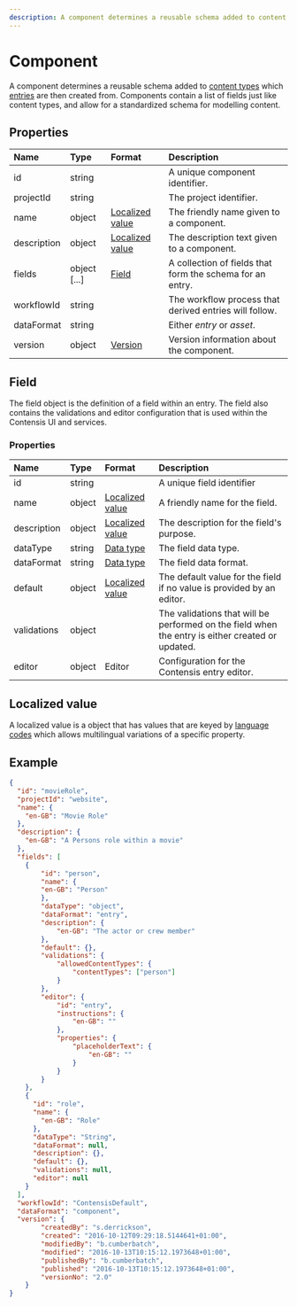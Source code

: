 ```yaml
---
description: A component determines a reusable schema added to content types which entries are then created from.
---
```

# Component

A component determines a reusable schema added to [content types](/model/content-type.md) which [entries](/model/entry.md) are then created from. Components contain a list of fields just like content types, and allow for a standardized schema for modelling content.

## Properties

| Name | Type | Format | Description |
| :------- | :--- | :----- | :---------- |
| id | string | | A unique component identifier. |
| projectId | string |  | The project identifier. |
| name | object | [Localized value](/key-concepts/localization.md)  | The friendly name given to a component. |
| description | object | [Localized value](/key-concepts/localization.md) | The description text given to a component. |
| fields | object [...] | [Field](#field)  | A collection of fields that form the schema for an entry. |
| workflowId | string |  | The workflow process that derived entries will follow. |
| dataFormat | string |  | Either *entry* or *asset*. |
| version | object | [Version](/model/version.md) | Version information about the component. |

## Field

The field object is the definition of a field within an entry. The field also contains the validations and editor configuration that is used within the Contensis UI and services.

### Properties

| Name | Type | Format | Description |
| :------- | :--- | :----- | :---------- |
| id | string |  | A unique field identifier |
| name | object | [Localized value](/key-concepts/localization.md) | A friendly name for the field. |
| description | object | [Localized value](/key-concepts/localization.md) | The description for the field's purpose. |
| dataType | string | [Data type](/key-concepts/data-types.md) | The field data type. |
| dataFormat | string | [Data type](/key-concepts/data-formats.md) | The field data format. |
| default | object | [Localized value](/key-concepts/localization.md) | The default value for the field if no value is provided by an editor. |
| validations | object |  | The validations that will be performed on the field when the entry is either created or updated. |
| editor | object | Editor | Configuration for the Contensis entry editor. |

## Localized value

A localized value is a object that has values that are keyed by [language codes](/key-concepts/localization.md) which allows multilingual variations of a specific property.

## Example

```json
{
  "id": "movieRole",
  "projectId": "website",
  "name": {
    "en-GB": "Movie Role"
  },
  "description": {
    "en-GB": "A Persons role within a movie"
  },
  "fields": [
    {
        "id": "person",
        "name": {
        "en-GB": "Person"
        },
        "dataType": "object",
        "dataFormat": "entry",
        "description": {
            "en-GB": "The actor or crew member"
        },
        "default": {},
        "validations": {
            "allowedContentTypes": {
                "contentTypes": ["person"]
            }
        },
        "editor": {
            "id": "entry",
            "instructions": {
                "en-GB": ""
            },
            "properties": {
                "placeholderText": {
                    "en-GB": ""
                }
            }
        }
    },
    {
      "id": "role",
      "name": {
        "en-GB": "Role"
      },
      "dataType": "String",
      "dataFormat": null,
      "description": {},
      "default": {},
      "validations": null,
      "editor": null
    }  
  ],
  "workflowId": "ContensisDefault",
  "dataFormat": "component",
  "version": {
        "createdBy": "s.derrickson",
        "created": "2016-10-12T09:29:18.5144641+01:00",
        "modifiedBy": "b.cumberbatch",
        "modified": "2016-10-13T10:15:12.1973648+01:00",
        "publishedBy": "b.cumberbatch",
        "published": "2016-10-13T10:15:12.1973648+01:00",
        "versionNo": "2.0"
    }
}
```
